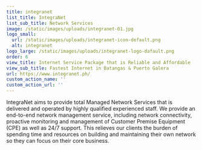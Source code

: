 ```yaml
---
title: integranet
list_title: IntegraNet
list_sub_title: Network Services
image: /static/images/uploads/integranet-01.jpg
logo_small:
  url: /static/images/uploads/integranet-icon-default.png
  alt: integranet
logo_large: /static/images/uploads/integranet-logo-dafault.png
order: 6
view_title: Internet Service Package that is Reliable and Affordable
view_sub_title: Fastest Internet in Batangas & Puerto Galera
url: https://www.integranet.ph/
custom_action_name: ''
custom_action_url: ''
---
```

IntegraNet aims to provide total Managed Network Services that is delivered and operated by highly qualified experienced staff. We provide an end-to-end network management service, including network connectivity, proactive monitoring and management of Customer Premise Equipment (CPE) as well as 24/7 support. This relieves our clients the burden of spending time and resources on building and maintaining their own network so they can focus on their core business.
